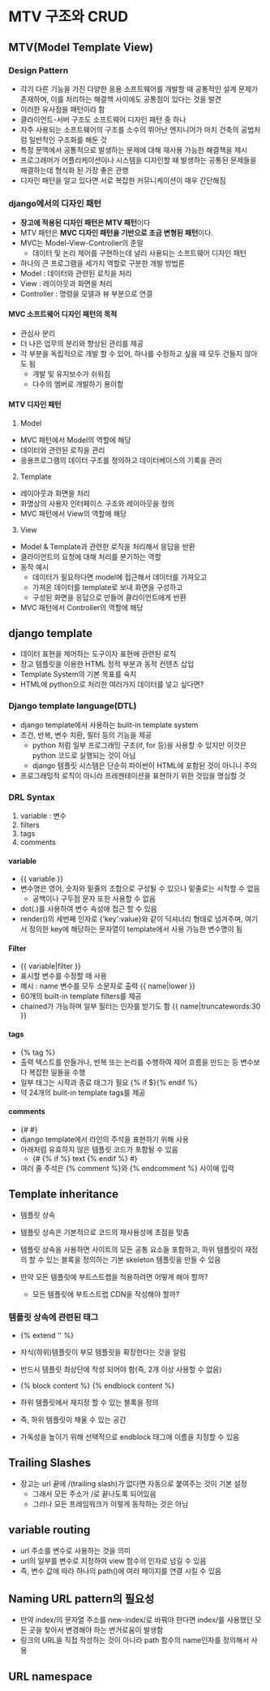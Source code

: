 # MTV 구조와 CRUD

## MTV(Model Template View)

### Design Pattern
- 각기 다른 기능을 가진 다양한 응용 소프트웨어를 개발할 때 공통적인 설계 문제가 존재하며, 이를 처리하는 해결책 사이에도 공통점이 있다는 것을 발견
- 이러한 유사점을 패턴이라 함
- 클라이언트-서버 구조도 소프트웨어 디자인 패턴 중 하나
- 자주 사용되는 소프트웨어의 구조를 소수의 뛰어난 엔지니어가 마치 건축의 공법처럼 일반적인 구조화를 해둔 것
- 특정 문맥에서 공통적으로 발생하는 문제에 대해 재사용 가능한 해결책을 제시
- 프로그래머가 어플리케이션이나 시스템을 디자인할 때 발생하는 공통된 문제들을 해결하는데 형식화 된 가장 좋은 관행 
- 디자인 패턴을 알고 있다면 서로 복잡한 커뮤니케이션이 매우 간단해짐


### django에서의 디자인 패턴
- **장고에 적용된 디자인 패턴은 MTV 패턴**이다
- MTV 패턴은 **MVC 디자인 패턴을 기반으로 조금 변형된 패턴**이다.
- MVC는 Model-View-Controller의 준말
  - 데이터 및 논리 제어를 구현하는데 널리 사용되는 소프트웨어 디자인 패턴
- 하나의 큰 프로그램을 세가지 역할로 구분한 개발 방법론
- Model : 데이터와 관련된 로직을 처리
- View : 레이아웃과 화면을 처리
- Controller : 명령을 모델과 뷰 부분으로 연결

#### MVC 소프트웨어 디자인 패턴의 목적
- 관심사 분리
- 더 나은 업무의 분리와 향상된 관리를 제공
- 각 부분을 독립적으로 개발 할 수 있어, 하나를 수정하고 싶을 때 모두 건들지 않아도 됨
  - 개발 및 유지보수가 쉬워짐
  - 다수의 멤버로 개발하기 용이함


#### MTV 디자인 패턴
1. Model 
  - MVC 패턴에서 Model의 역할에 해당
  - 데이터와 관련된 로직을 관리
  - 응용프로그램의 데이터 구조를 정의하고 데이터베이스의 기록을 관리

2. Template
  - 레이아웃과 화면을 처리
  - 화명상의 사용자 인터페이스 구조와 레이아웃을 정의
  - MVC 패턴에서 View의 역할에 해당

3. View
  - Model & Template과 관련한 로직을 처리해서 응답을 반환
  - 클라이언트의 요청에 대해 처리를 분기하는 역할
  - 동작 예시
    - 데이터가 필요하다면 model에 접근해서 데이터를 가져오고
    - 가져온 데이터를 template로 보내 화면을 구성하고
    - 구성된 화면을 응답으로 만들어 클라이언트에게 반환
  - MVC 패턴에서 Controller의 역할에 해당


## django template
- 데이터 표현을 제어하는 도구이자 표현에 관련된 로직
- 장고 템플릿을 이용한 HTML 정적 부분과 동적 컨텐츠 삽입
- Template System의 기본 목표를 숙지
- HTML에 python으로 처리한 여러가지 데이터를 넣고 싶다면?

### Django template language(DTL)
- django template에서 사용하는 bulit-in template system
- 조건, 반복, 변수 치환, 필터 등의 기능을 제공
  - python 처럼 일부 프로그래밍 구조(if, for 등)을 사용할 수 있지만 이것은 python 코드로 실행되는 것이 아님
  - django 템플릿 시스템은 단순히 파이썬이 HTML에 포함된 것이 아니니 주의
- 프로그래밍적 로직이 아니라 프레젠테이션을 표현하기 위한 것임을 명심할 것

### DRL Syntax
1. variable : 변수
2. filters
3. tags
4. comments

#### variable
- {{ variable }}
- 변수명은 영어, 숫자와 밑줄의 조합으로 구성될 수 있으나 밑줄로는 시작할 수 없음
  - 공백이나 구두점 문자 또한 사용할 수 없음
- dot(.)를 사용하여 변수 속성에 접근 할 수 있음
- render()의 세번째 인자로 {'key':value}와 같이 딕셔너리 형태로 넘겨주며, 여기서 정의한 key에 해당하는 문자열이 template에서 사용 가능한 변수명이 됨

#### Filter
- {{ variable|filter }}
- 표시할 변수를 수정할 때 사용
- 예시 : name 변수를 모두 소문자로 출력 {{ name|lower }}
- 60개의 built-in template filters를 제공
- chained가 가능하며 일부 필터는 인자를 받기도 함 {{ name|truncatewords:30 }}

#### tags
- {% tag %}
- 출력 텍스트를 만들거나, 반복 또는 논리를 수행하여 제어 흐름을 만드는 등 변수보다 복잡한 일들을 수행
- 일부 태그는 시작과 종료 태그가 필요 {% if $}{% endif %}
- 약 24개의 bulit-in template tags를 제공

#### comments
- {# #}
- django template에서 라인의 주석을 표현하기 위해 사용
- 아래처럼 유효하지 않은 템플릿 코드가 포함될 수 있음
  - {# {% if %} text {% endif %} #}
- 여러 줄 주석은 {% comment %}와 {% endcomment %} 사이에 입력

## Template inheritance
- 템플릿 상속
- 템플릿 상속은 기본적으로 코드의 재사용성에 초점을 맞춤
- 템플릿 상속을 사용하면 사이트의 모든 공통 요소들 포함하고, 하위 템플릿이 재정의 할 수 있는 블록을 정의하는 기본 skeleton 템플릿을 만들 수 있음

- 만약 모든 템플릿에 부트스트랩을 적용하려면 어떻게 해야 할까?
  - 모든 템플릿에 부트스트랩 CDN을 작성해야 할까?

### 템플릿 상속에 관련된 태그
- {% extend '' %}
- 자식(하위)템플릿이 부모 템플릿을 확장한다는 것을 알림
- 반드시 템플릿 최상단에 작성 되어야 함(즉, 2개 이상 사용할 수 없음)

- {% block content %} {% endblock content %}
- 하위 템플릿에서 재지정 할 수 있는 블록을 정의
- 즉, 하위 템플릿이 채울 수 있는 공간
- 가독성을 높이기 위해 선택적으로 endblock 태그에 이름을 지정할 수 있음

## Trailing Slashes
- 장고는 url 끝에 /(trailing slash)가 없다면 자동으로 붙여주는 것이 기본 설정
  - 그래서 모든 주소가 /로 끝나도록 되어있음
  - 그러나 모든 프레임워크가 이렇게 동작하는 것은 아님


## variable routing
- url 주소를 변수로 사용하는 것을 의미
- url의 일부를 변수로 지정하여 view 함수의 인자로 넘길 수 있음
- 즉, 변수 값에 따라 하나의 path()에 여러 페이지를 연결 시킬 수 있음


## Naming URL pattern의 필요성
- 만약 index/의 문자열 주소를 new-index/로 바꿔야 한다면 index/를 사용했던 모든 곳을 찾아서 변경해야 하는 번거로움이 발생함
- 링크의 URL을 직접 작성하는 것이 아니라 path 함수의 name인자를 정의해서 사용


## URL namespace
